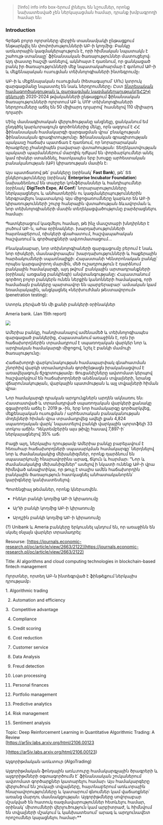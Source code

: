 > [!info] info 
>  info box-երում լինելու են նշումներ, որոնք նախատեսված չեն ներկայացման համար, դրանք խմբագրողի համար են։ 

### Introduction

Գրեթե բոլոր ոլորտները վերջին տասնամյակի ընթացքում ենթարկվել են փոփոխությունների ԱԲ-ի կողմից։ Բանկը առևտրային կազմակերպություն է, որի հիմնական նպատակն է շահույթ ստանալը՝ ֆինանսական ծառայություններ մատուցելով։ Այդ փաստը հաշվի առնելով, ակնհայտ է դառնում, որ ցանկացած բանկ իր ծառայությունների մեջ նպատակահարմար է գտնում ԱԲ-ի և մեքենայական ուսուցման տեխնոլոգիաների ինտեգրումը։ 

ԱԲ-ի և մեքենայական ուսուցման (հետագայում՝ ՄՈւ) կտրուկ զարգացմանը նպաստել են նաև ներդրումները։ Ըստ [Տնտեսական համագործակցության և զարգացման կազմակերպության(ՏՀԶԿ) զեկույցի](https://read.oecd-ilibrary.org/finance-and-investment/oecd-business-and-finance-outlook-2021_ba682899-en#page1) 2020-2024 թվականների ընթացքում ֆինանսական ծառայությունների ոլորտում ԱԲ և ՄՈՒ տեխնոլոգիաների ներդրումները աճել են 50 միլիարդ դոլարով՝ հասնելով 110 միլիարդ դոլարի։

Մինչ մասնագիտական վերլուծությանը անցնելը, ցանկանում եմ ընդգծել կարևորագույն գործոններից մեկը, որն ազդում է ՀՀ ֆինանսական համակարգի զարգացման վրա՝ բնակչության ֆինանսական գրագիտությունը։ Ֆինանսական գրագիտության պակասը հաճախ պատճառ է դառնում, որ նորարարական ծրագրերը չհանդիպեն բավարար վստահության: Տեղեկատվության պակասի պայմաններում մարդիկ դժկամ են փորձարկումներ անել կամ ռիսկեր ստանձնել, հատկապես երբ խոսքը արհեստական բանականության (ԱԲ) կիրառության մասին է։

Այս պատճառով թե՛ բանկերը (օրինակ՝ **Fast Bank**), թե՛ ՏՏ ընկերությունները (օրինակ՝ **Enterprise Incubator Foundation**) նախաձեռնում են տարբեր կոնֆերանսներ և հանդիպումներ (օրինակ՝ **DigiTech Expo**, **AI Conf**)՝ նորարարությունները ներկայացնելու և անհատներին ու կազմակերպություններին ներգրավելու նպատակով։ Այս միջոցառումները կարևոր են ԱԲ-ի կիրառությունների շուրջ հանրային վստահության ձևավորման և նոր տեխնոլոգիաների մասին տեղեկացվածությունը բարձրացնելու համար։


Պատկերացում կազմելու համար, թե ինչ մասշտաբի խնդիրներ է լուծում ԱԲ-ն, ահա օրինակներ․ խարդախությունների հայտնաբերում, ռիսկերի գնահատում, հաշվապահական հաշվառում և գործարքների ավտոմատացում…


Բնականաբար, նոր տեխնոլոգիաների զարգացումը բերում է նաև նոր ռիսկերի, մասնավորապես՝ խարդախությունների և հաքերային հարձակումների սպառնալիքի: Հայաստանի Կենտրոնական բանկը՝ որպես կարգավորող մարմին, մեծ ուշադրություն է դարձնում բանկային համակարգի, այդ թվում՝ բանկային արտադրանքների (օրինակ՝ առցանց բանկինգի) անվտանգությանը: Հայաստանում գործող բոլոր բանկերն ունեն ներքին կանոնների համակարգ, որի համաձայն բանկերը պարտավոր են պարբերաբար՝ ամսական կամ եռամսյակային, անցկացնել «ներխուժման թեստավորում» (penetration testing):  

Ստորև բերված են մի քանի բանկերի օրինակներ

Ameria bank. (Jan 15th report)

  
![](https://lh7-rt.googleusercontent.com/docsz/AD_4nXdj3hi7Nk4QN7bCep_UdyuoEzoU_6NA6KyDpDv4OvH0wOdZxvsC93SLYghtBk_aylE9fteRkZ8P5bWJ6DH9Kylx1qz5fPiLnaPTgXcV9-dC5MSilCw499VJeQGMXCepWTLzG-Rs?key=oXu6x8lSDr01oATYTbxWmoSd)

Ամերիա բանկը, հանդիսանալով ամենամեծ և տեխնոլոգիապես զարգացած բանկերից, Հայաստանում առաջինն է, որն իր հաճախորդներին տրամադրում է սպառողական վարկեր նոր և արդիական համակարգի միջոցով, նշել է բանկի մամուլի ծառայությունը։


Հաճախորդի վարկունակության համապարփակ գնահատման շնորհիվ վարկի տրամադրման գործընթացն իրականացվում է առավելագույն ճշգրտությամբ։ Ցուցանիշները ավտոմատ կերպով հաշվարկվում են հաճախորդների անձնական տվյալների, նրանց վճարունակության, վարկային պատմության և այլ տվյալների հիման վրա։

  

Նոր համակարգի դրական արդյունքներն արդեն ակնառու են։ Հաստատված և տրամադրված սպառողական վարկերի քանակը զգալիորեն աճել է։ 2019 թ․-ին, երբ նոր համակարգը գործարկվեց, մեքենայական ուսուցման / արհեստական բանականության մոդելների հիման վրա տրամադրվեց ավելի քան 4,824 սպառողական վարկ՝ նպաստելով բանկի վարկային պորտֆելի 33 տոկոս աճին։ Դեկտեմբերին այս թիվը հասավ 7,897-ի՝ ներկայացնելով 35% աճ։

  

Բացի այդ, ներկայիս դրությամբ Ամերիա բանկը բարելավում է հեռահար հաճախորդների սպասարկման համակարգը՝ ներդնելով նոր և ժամանակակից մեխանիզմներ, որոնք դարձնում են սպասարկումը հնարավորինս արագ, ճկուն և հարմար։ “Նոր և ժամանակակից մեխանիզմներ” ասելով ի նկատի ունենք ԱԲ-ի վրա հիմնված անալիտիկա, որ թույլ է տալիս ամեն հաճախորդին բանկային ծառայություն հատկացնել անհատականորեն՝ կարիգները կանխատեսելով։ 

  

Պոտենցիալ թեմաներ, որոնք կներառվեն․  
- Ինեկո բանկի կողմից ԱԲ-ի կիրառումը

- ԱյԴի բանկի կողմից ԱԲ-ի կիրառումը

- Արդշին բանկի կողմից ԱԲ-ի կիրառումը  
  
(?) Unibank և Ameria բանկերը երկուսնել պնդում են, որ առաջինն են սկսել օնլայն վարկեր տրամադրել:

  
  

Resourse: [https://journals.economic-research.pl/oc/article/view/2663/2122](https://journals.economic-research.pl/oc/article/view/2663/2122)

Title: AI algorithms and cloud computing technologies in blockchain-based fintech management

  
  
  
  
  
  

Ոլորտներ, որտեղ ԱԲ-ն ինտեգրված է ֆինթեքում ներկայիս դրությամբ։

  

1․ Algorithmic trading

2. Automation and efficiency

3.  Competitive advantage

4. Compliance

5. Credit scoring

6. Cost reduction

7. Customer service

8. Data Analysis

9. Freud detection

10. Loan processing

11. Personal finances

12. Portfolio management

13. Predictive analytics

14. Risk management

15. Sentiment analysis  
  
Topic: Deep Reinforcement Learning in Quantitative Algorithmic Trading: A Review  
[https://ar5iv.labs.arxiv.org/html/2106.00123  
  
  
](https://ar5iv.labs.arxiv.org/html/2106.00123)

Ալգորիթմական առևտուր (AlgoTrading)

  
  
  

Ալգորիթմական ֆոնդային առևտուրը համակարգչային ծրագրերի և ալգորիթմների օգտագործումն է՝ ֆինանսական շուկաներում ավտոմատ գործարքներ կատարելու համար։ Այս համակարգերը վերլուծում են շուկայի տվյալները, հայտնաբերում առևտրային հնարավորությունները և կատարում գնումներ կամ վաճառքներ՝ առանց մարդու մասնակցության։ Ալգորիթմները սովորաբար մշակված են հատուկ ռազմավարություններ հետևելու համար, օրինակ՝ միտումների վերլուծություն կամ արբիտրաժ, և հիմնվում են տվյալների մշակում և կանխատեսում՝ արագ և արդյունավետ որոշումներ կայացնելու համար։**
